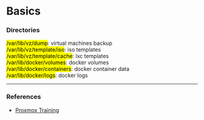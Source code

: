 # Basics

### Directories

<mark>/var/lib/vz/dump</mark>: virtual machines backup  
<mark>/var/lib/vz/template/iso</mark>: iso templates  
<mark>/var/lib/vz/template/cache</mark>: lxc templates  
<mark>/var/lib/docker/volumes</mark>: docker volumes  
<mark>/var/lib/docker/containers</mark>: docker container data  
<mark>/var/lib/docker/logs</mark>: docker logs

---

### References

- [Proxmox Training](https://github.com/ondrejsika/proxmox-training)
